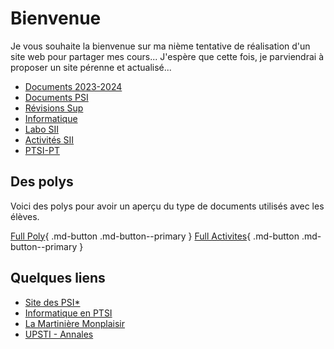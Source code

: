 # Bienvenue

Je vous souhaite la bienvenue sur ma nième tentative de réalisation d'un site web pour partager mes cours...
J'espère que cette fois, je parviendrai à proposer un site pérenne et actualisé...


<div class="grid cards" markdown>

- [Documents 2023-2024](PSI/2023_2024.md)
- [Documents PSI](PSI/index.md)
- [Révisions Sup](Revisions/index.md)
- [Informatique](Informatique/index.md)
- [Labo SII](Labo_SII/index.md)
- [Activités SII](activites/index.md)
- [PTSI-PT](old-ptsi/index.md)

</div>


## Des polys
Voici des polys pour avoir un aperçu du type de documents utilisés avec les élèves. 

[Full Poly](http://xpessoles-cpge.fr/pdf/FULL_POLY.pdf){ .md-button .md-button--primary }
[Full Activites](http://xpessoles-cpge.fr/pdf/FULL_Activites.pdf){ .md-button .md-button--primary }



## Quelques liens

 * [Site des PSI*](http://psietoile.lamartin.fr/)
 * [Informatique en PTSI](https://ptsilamartin.github.io/info.html)
 * [La Martinière Monplaisir](https://martiniere-monplaisir.ent.auvergnerhonealpes.fr/)
 * [UPSTI - Annales](https://www.upsti.fr/espace-etudiants/annales-de-concours)


 
 <!-- Google tag (gtag.js) -->
<script async src="https://www.googletagmanager.com/gtag/js?id=G-45JVSEKHDF"></script>
<script>
  window.dataLayer = window.dataLayer || [];
  function gtag(){dataLayer.push(arguments);}
  gtag('js', new Date());

  gtag('config', 'G-45JVSEKHDF');
</script>